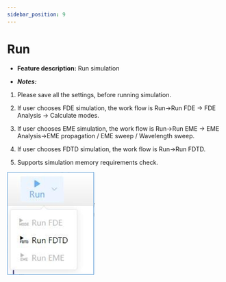 ```yaml
---
sidebar_position: 9
---
```


# Run

- **Feature description:**
Run simulation

- ***Notes:***

1. Please save all the settings, before running simulation.

2. If user chooses FDE simulation, the work flow is Run->Run FDE -> FDE Analysis -> Calculate modes.

3. If user chooses EME simulation, the work flow is Run->Run EME -> EME Analysis->EME propagation / EME sweep / Wavelength sweep.

4. If user chooses FDTD simulation, the work flow is Run->Run FDTD.

5. Supports simulation memory requirements check.

<div class="centered">

!['run'](../../static/img/tutorial/run/run.png)

</div>